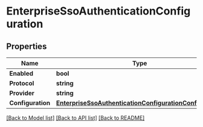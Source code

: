 # EnterpriseSsoAuthenticationConfiguration

## Properties

Name | Type | Description | Notes
------------ | ------------- | ------------- | -------------
**Enabled** | **bool** |  | [optional] 
**Protocol** | **string** |  | [optional] 
**Provider** | **string** |  | [optional] 
**Configuration** | [**EnterpriseSsoAuthenticationConfigurationConfiguration**](enterprise_sso_authentication_configuration_configuration.md) |  | [optional] 

[[Back to Model list]](../README.md#documentation-for-models) [[Back to API list]](../README.md#documentation-for-api-endpoints) [[Back to README]](../README.md)


